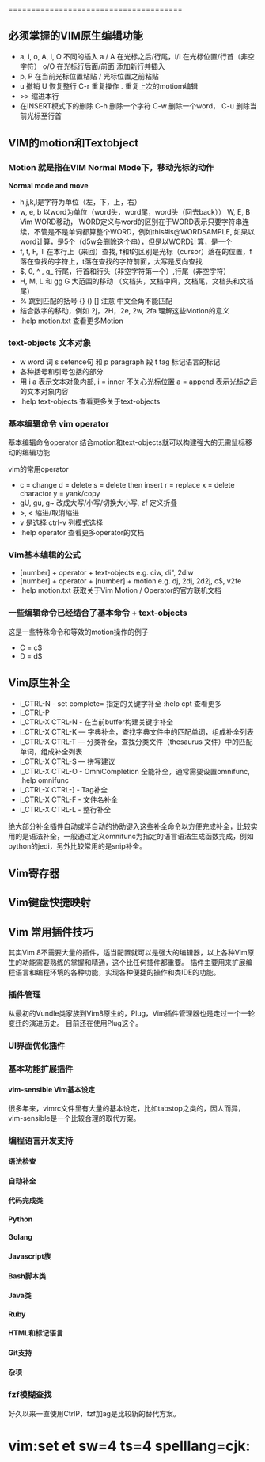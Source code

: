 ======================================

## 必须掌握的VIM原生编辑功能

* a, i, o, A, I, O 不同的插入 a / A 在光标之后/行尾，i/I 在光标位置/行首（非空字符） o/O 在光标行后面/前面 添加新行并插入
* p, P 在当前光标位置粘贴 / 光标位置之前粘贴
* u 撤销 U 恢复整行 C-r 重复操作 . 重复上次的motiom编辑
* \>\> 缩进本行
* 在INSERT模式下的删除 C-h 删除一个字符 C-w 删除一个word， C-u 删除当前光标至行首

## VIM的motion和Textobject

### Motion 就是指在VIM Normal Mode下，移动光标的动作

**Normal mode and move**

* h,j,k,l是字符为单位（左，下，上，右）
* w, e, b 以word为单位（word头，word尾，word头（回去back）） W, E, B Vim WORD移动， WORD定义与word的区别在于WORD表示只要字符串连续，不管是不是单词都算整个WORD，例如this#is@WORDSAMPLE, 如果以word计算，是5个（d5w会删除这个串），但是以WORD计算，是一个
* f, t, F, T 在本行上（来回）查找, f和t的区别是光标（cursor）落在的位置，f落在查找的字符上，t落在查找的字符前面，大写是反向查找
* $, 0, ^ , g\_ 行尾，行首和行头（非空字符第一个）,行尾（非空字符）
* H, M, L 和 gg G 大范围的移动 （文档头，文档中间，文档尾，文档头和文档尾）
* %  跳到匹配的括号 {} () [] 注意 中文全角不能匹配
* 结合数字的移动，例如 2j，2H，2e, 2w, 2fa 理解这些Motion的意义
* :help motion.txt 查看更多Motion

### text-objects 文本对象

* w word 词 s setence句 和 p paragraph 段 t tag 标记语言的标记
* 各种括号和引号包括的部分
* 用 i a 表示文本对象内部, i = inner 不关心光标位置 a = append 表示光标之后的文本对象内容
* :help text-objects 查看更多关于text-objects

### 基本编辑命令 vim operator

基本编辑命令operator 结合motion和text-objects就可以构建强大的无需鼠标移动的编辑功能

vim的常用operator

* c = change d = delete  s = delete then insert r = replace x = delete charactor y = yank/copy
* gU, gu, g~ 改成大写/小写/切换大小写, zf 定义折叠
* \>, \< 缩进/取消缩进
* v 是选择 ctrl-v 列模式选择
* :help operator 查看更多operator的文档

### Vim基本编辑的公式

* [number] + operator + text-objects  e.g. ciw, di", 2diw
* [number] + operator + [number] + motion e.g. dj, 2dj, 2d2j, c$, v2fe
* :help motion.txt 获取关于Vim Motion / Operator的官方联机文档

### 一些编辑命令已经结合了基本命令 + text-objects

这是一些特殊命令和等效的motion操作的例子

* C = c$
* D = d$


## Vim原生补全
* i_CTRL-N - set complete= 指定的关键字补全 :help cpt 查看更多
* i_CTRL-P
* i_CTRL-X CTRL-N - 在当前buffer构建关键字补全
* i_CTRL-X CTRL-K — 字典补全，查找字典文件中的匹配单词，组成补全列表
* i_CTRL-X CTRL-T — 分类补全，查找分类文件（thesaurus 文件）中的匹配单词，组成补全列表
* i_CTRL-X CTRL-S — 拼写建议
* i_CTRL-X CTRL-O - OmniCompletion 全能补全，通常需要设置omnifunc, :help omnifunc
* i_CTRL-X CTRL-] - Tag补全
* i_CTRL-X CTRL-F - 文件名补全
* i_CTRL-X CTRL-L - 整行补全

绝大部分补全插件自动或半自动的协助键入这些补全命令以方便完成补全，比较实用的是语法补全，一般通过定义omnifunc为指定的语言语法生成函数完成，例如python的jedi，另外比较常用的是snip补全。

## Vim寄存器

## Vim键盘快捷映射

## Vim 常用插件技巧

其实Vim 8不需要大量的插件，适当配置就可以是强大的编辑器，以上各种Vim原生的功能需要熟练的掌握和精通，这个比任何插件都重要。
插件主要用来扩展编程语言和编程环境的各种功能，实现各种便捷的操作和类IDE的功能。

### 插件管理

从最初的Vundle类家族到Vim8原生的，Plug，Vim插件管理器也是走过一个一轮变迁的演进历史。
目前还在使用Plug这个。

### UI界面优化插件


### 基本功能扩展插件

#### vim-sensible Vim基本设定

很多年来，vimrc文件里有大量的基本设定，比如tabstop之类的，因人而异，vim-sensible是一个比较合理的取代方案。

### 编程语言开发支持

#### 语法检查

#### 自动补全

#### 代码完成类

#### Python

#### Golang

#### Javascript族

#### Bash脚本类

#### Java类

#### Ruby

#### HTML和标记语言

#### Git支持

#### 杂项

### fzf模糊查找

好久以来一直使用CtrlP，fzf加ag是比较新的替代方案。

# vim:set et sw=4 ts=4 spelllang=cjk:
